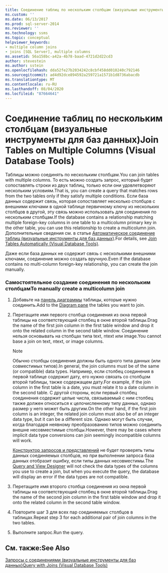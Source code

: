 ```yaml
---
title: Соединение таблиц по нескольким столбцам (визуальные инструменты для баз данных) | Документация Майкрософт
ms.custom: ''
ms.date: 06/13/2017
ms.prod: sql-server-2014
ms.reviewer: ''
ms.technology: ssms
ms.topic: conceptual
helpviewer_keywords:
- multiple column joins
- joins [SQL Server], multiple columns
ms.assetid: 56a158bc-a42a-4b78-baad-4721d2d22cd3
author: stevestein
ms.author: sstein
ms.openlocfilehash: dda52fe27b2034242c8cbf458dd010240c792146
ms.sourcegitcommit: ad4d92dce894592a259721a1571b1d8736abacdb
ms.translationtype: MT
ms.contentlocale: ru-RU
ms.lasthandoff: 08/04/2020
ms.locfileid: "87664641"
---
```

# <a name="join-tables-on-multiple-columns-visual-database-tools"></a><span data-ttu-id="2de67-102">Соединение таблиц по нескольким столбцам (визуальные инструменты для баз данных)</span><span class="sxs-lookup"><span data-stu-id="2de67-102">Join Tables on Multiple Columns (Visual Database Tools)</span></span>
  <span data-ttu-id="2de67-103">Таблицы можно соединять по нескольким столбцам.</span><span class="sxs-lookup"><span data-stu-id="2de67-103">You can join tables with multiple columns.</span></span> <span data-ttu-id="2de67-104">То есть можно создать запрос, который будет сопоставлять строки из двух таблиц, только если они удовлетворяют нескольким условиям.</span><span class="sxs-lookup"><span data-stu-id="2de67-104">That is, you can create a query that matches rows from the two tables only if they satisfy multiple conditions.</span></span> <span data-ttu-id="2de67-105">Если база данных содержит связь, которая сопоставляет несколько столбцов с внешними ключами в одной таблице первичному ключу из нескольких столбцов в другой, эту связь можно использовать для соединения по нескольким столбцам.</span><span class="sxs-lookup"><span data-stu-id="2de67-105">If the database contains a relationship matching multiple foreign-key columns in one table to a multicolumn primary key in the other table, you can use this relationship to create a multicolumn join.</span></span> <span data-ttu-id="2de67-106">Дополнительные сведения см. в статье [Автоматическое соединение таблиц (визуальные инструменты для баз данных)](visual-database-tools.md).</span><span class="sxs-lookup"><span data-stu-id="2de67-106">For details, see [Join Tables Automatically &#40;Visual Database Tools&#41;](visual-database-tools.md).</span></span>  
  
 <span data-ttu-id="2de67-107">Даже если база данных не содержит связь с несколькими внешними ключами, соединение можно создать вручную.</span><span class="sxs-lookup"><span data-stu-id="2de67-107">Even if the database contains no multi-column foreign-key relationship, you can create the join manually.</span></span>  
  
### <a name="to-manually-create-a-multicolumn-join"></a><span data-ttu-id="2de67-108">Самостоятельное создание соединения по нескольким столбцам</span><span class="sxs-lookup"><span data-stu-id="2de67-108">To manually create a multicolumn join</span></span>  
  
1.  <span data-ttu-id="2de67-109">Добавьте на [панель диаграммы](diagram-pane-visual-database-tools.md) таблицы, которые нужно соединить.</span><span class="sxs-lookup"><span data-stu-id="2de67-109">Add to the [Diagram pane](diagram-pane-visual-database-tools.md) the tables you want to join.</span></span>  
  
2.  <span data-ttu-id="2de67-110">Перетащите имя первого столбца соединения из окна первой таблицы на соответствующий столбец в окне второй таблицы.</span><span class="sxs-lookup"><span data-stu-id="2de67-110">Drag the name of the first join column in the first table window and drop it onto the related column in the second table window.</span></span> <span data-ttu-id="2de67-111">Соединение нельзя основывать на столбцах типа text, ntext или image.</span><span class="sxs-lookup"><span data-stu-id="2de67-111">You cannot base a join on text, ntext, or image columns.</span></span>  
  
    > [!NOTE]  
    >  <span data-ttu-id="2de67-112">Обычно столбцы соединения должны быть одного типа данных (или совместимых типов).</span><span class="sxs-lookup"><span data-stu-id="2de67-112">In general, the join columns must be of the same (or compatible) data types.</span></span> <span data-ttu-id="2de67-113">Например, если столбец соединения в первой таблице содержит дату, его нужно связать со столбцом второй таблицы, также содержащем дату.</span><span class="sxs-lookup"><span data-stu-id="2de67-113">For example, if the join column in the first table is a date, you must relate it to a date column in the second table.</span></span> <span data-ttu-id="2de67-114">С другой стороны, если первый столбец соединения содержит целые числа, связываемый с ним столбец также должен относиться к целочисленному типу данных, однако размер у него может быть другим.</span><span class="sxs-lookup"><span data-stu-id="2de67-114">On the other hand, if the first join column is an integer, the related join column must also be of an integer data type, but it can be a different size.</span></span> <span data-ttu-id="2de67-115">Однако могут быть случаи, когда благодаря неявному преобразованию типов можно соединить внешне несовместимые столбцы.</span><span class="sxs-lookup"><span data-stu-id="2de67-115">However, there may be cases where implicit data type conversions can join seemingly incompatible columns will work.</span></span>  
    >   
    >  <span data-ttu-id="2de67-116">[Конструктор запросов и представлений](query-and-view-designer-tools-visual-database-tools.md) не будет проверять типы данных соединяемых столбцов, но при выполнении запроса база данных отобразит ошибку, если типы данных несовместимы.</span><span class="sxs-lookup"><span data-stu-id="2de67-116">The [Query and View Designer](query-and-view-designer-tools-visual-database-tools.md) will not check the data types of the columns you use to create a join, but when you execute the query, the database will display an error if the data types are not compatible.</span></span>  
  
3.  <span data-ttu-id="2de67-117">Перетащите имя второго столбца соединения из окна первой таблицы на соответствующий столбец в окне второй таблицы.</span><span class="sxs-lookup"><span data-stu-id="2de67-117">Drag the name of the second join column in the first table window and drop it onto the related column in the second table window.</span></span>  
  
4.  <span data-ttu-id="2de67-118">Повторите шаг 3 для всех пар соединяемых столбцов в таблицах.</span><span class="sxs-lookup"><span data-stu-id="2de67-118">Repeat step 3 for each additional pair of join columns in the two tables.</span></span>  
  
5.  <span data-ttu-id="2de67-119">Выполните запрос.</span><span class="sxs-lookup"><span data-stu-id="2de67-119">Run the query.</span></span>  
  
## <a name="see-also"></a><span data-ttu-id="2de67-120">См. также:</span><span class="sxs-lookup"><span data-stu-id="2de67-120">See Also</span></span>  
 [<span data-ttu-id="2de67-121">Запросы с соединениями (визуальные инструменты для баз данных)</span><span class="sxs-lookup"><span data-stu-id="2de67-121">Query with Joins &#40;Visual Database Tools&#41;</span></span>](query-with-joins-visual-database-tools.md)  
  
  
